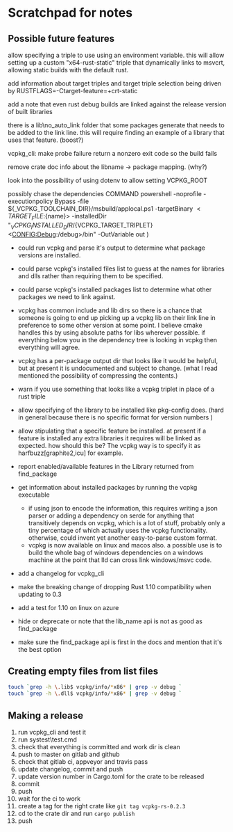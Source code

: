 # Scratchpad for notes

## Possible future features

allow specifying a triple to use using an environment variable. this will
allow setting up a custom "x64-rust-static" triple that dynamically links
to msvcrt, allowing static builds with the default rust.

add information about target triples and target triple selection being
driven by RUSTFLAGS=-Ctarget-feature=+crt-static

add a note that even rust debug builds are linked against the release version
of built libraries

there is a lib\no_auto_link folder that some packages generate that needs
to be added to the link line. this will require finding an example of
a library that uses that feature. (boost?)

vcpkg_cli: make probe failure return a nonzero exit code so the build fails

remove crate doc info about the libname -> package mapping. (why?)

look into the possibility of using dotenv to allow setting VCPKG_ROOT

possibly chase the dependencies
COMMAND powershell -noprofile -executionpolicy Bypass -file ${_VCPKG_TOOLCHAIN_DIR}/msbuild/applocal.ps1
                        -targetBinary $<TARGET_FILE:${name}>
                        -installedDir "${_VCPKG_INSTALLED_DIR}/${VCPKG_TARGET_TRIPLET}$<$<CONFIG:Debug>:/debug>/bin"
                        -OutVariable out
)

* could run vcpkg and parse it's output to determine what package versions are installed.

* could parse vcpkg's installed files list to guess at the names for libraries and dlls rather than requiring them to be specified.

* could parse vcpkg's installed packages list to determine what other packages we need to link against.

* vcpkg has common include and lib dirs so there is a chance that someone is going to end up picking up a vcpkg lib on their link line in preference to some other version at some point. I believe cmake handles this by using absolute paths for libs wherever possible. if everything below you in the dependency tree is looking in vcpkg then everything will agree.

* vcpkg has a per-package output dir that looks like it would be helpful, but at present it is undocumented and subject to change. (what I read mentioned the possibility of compressing the contents.)

* warn if you use something that looks like a vcpkg triplet in place of a rust triple

* allow specifying of the library to be installed like pkg-config does. (hard in general because there is no specific format for version numbers )

* allow stipulating that a specific feature be installed. at present if a feature is installed any extra libraries it requires will be linked as expected. how should this be? The vcpkg way is to specify it as harfbuzz[graphite2,icu] for example.

* report enabled/available features in the Library returned from find_package

* get information about installed packages by running the vcpkg executable
  * if using json to encode the information, this requires writing a json parser or adding a dependency on serde for anything that transitively depends on vcpkg, which is a lot of stuff, probably only a tiny percentage of which actually uses the vcpkg functionality. otherwise, could invent yet another easy-to-parse custom format.
  * vcpkg is now available on linux and macos also. a possible use is to build the whole bag of windows dependencies on a windows machine at the point that lld can cross link windows/msvc code.

* add a changelog for vcpkg_cli

* make the breaking change of dropping Rust 1.10 compatibility when updating to 0.3

* add a test for 1.10 on linux on azure

* hide or deprecate or note that the lib_name api is not as good as find_package

* make sure the find_package api is first in the docs and mention that it's the best option


## Creating empty files from list files

```sh
touch `grep -h \.lib$ vcpkg/info/*x86* | grep -v debug `
touch `grep -h \.dll$ vcpkg/info/*x86* | grep -v debug `
```

## Making a release

1) run vcpkg_cli and test it
1) run systest\test.cmd
1) check that everything is committed and work dir is clean
1) push to master on gitlab and github
1) check that gitlab ci, appveyor and travis pass
1) update changelog, commit and push
1) update version number in Cargo.toml for the crate to be released
1) commit
1) push
1) wait for the ci to work
1) create a tag for the right crate like `git tag vcpkg-rs-0.2.3`
1) cd to the crate dir and run `cargo publish`
1) push
